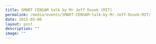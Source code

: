 ```yaml
---
title: SMART CENSAM talk by Mr Jeff Dusek (MIT)
permalink: /media/events/SMART-CENSAM-talk-by-Mr-Jeff-Dusek-MIT/
date: 2015-05-06
layout: post
description: ""
image: ""
---
```

